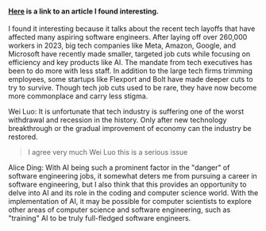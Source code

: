 #### [Here](https://www.nytimes.com/2024/01/30/technology/layoffs-tech-industry.html) is a link to an article I found interesting.

I found it interesting because it talks about the recent tech layoffs that have affected many aspiring software engineers. After laying off over 260,000 workers in 2023, big tech companies like Meta, Amazon, Google, and Microsoft have recently made smaller, targeted job cuts while focusing on efficiency and key products like AI. The mandate from tech executives has been to do more with less staff. In addition to the large tech firms trimming employees, some startups like Flexport and Bolt have made deeper cuts to try to survive. Though tech job cuts used to be rare, they have now become more commonplace and carry less stigma.


Wei Luo: It is unfortunate that tech industry is suffering one of the worst withdrawal and recession in the history. Only after new technology breakthrough or the gradual improvement of economy can the industry be restored.
>I agree very much Wei Luo this is a serious issue

Alice Ding: With AI being such a prominent factor in the "danger" of software engineering jobs, it somewhat deters me from pursuing a career in software engineering, but I also think that this provides an opportunity to delve into AI and its role in the coding and computer science world. With the implementation of AI, it may be possible for computer scientists to explore other areas of computer science and software engineering, such as "training" AI to be truly full-fledged software engineers.